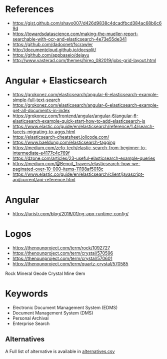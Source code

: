 
# References
- https://gist.github.com/shavo007/d426d9838c4dcadfbcd384ac68b6c69d
- https://towardsdatascience.com/making-the-mueller-report-searchable-with-ocr-and-elasticsearch-4e73e55de341
- https://github.com/dadoonet/fscrawler
- http://documentcloud.github.io/docsplit/
- https://github.com/appbaseio/dejavu
- http://www.vasterad.com/themes/hireo_082019/jobs-grid-layout.html

# Angular + Elasticsearch
- https://grokonez.com/elasticsearch/angular-6-elasticsearch-example-simple-full-text-search
- https://grokonez.com/elasticsearch/angular-6-elasticsearch-example-get-all-documents-in-index
- https://grokonez.com/frontend/angular/angular-6/angular-6-elasticsearch-example-quick-start-how-to-add-elasticsearch-js
- https://www.elastic.co/guide/en/elasticsearch/reference/1.4/search-facets-migrating-to-aggs.html
- https://elasticsearch-cheatsheet.jolicode.com/
- https://www.baeldung.com/elasticsearch-tagging
- https://medium.com/zefo-tech/elastic-search-from-beginner-to-intermediate-e4177c4c769f
- https://dzone.com/articles/23-useful-elasticsearch-example-queries
- https://medium.com/@Benoit_Travers/elasticsearch-how-we-paginated-over-10-000-items-11198af5018c
- https://www.elastic.co/guide/en/elasticsearch/client/javascript-api/current/api-reference.html

# Angular
- https://juristr.com/blog/2018/01/ng-app-runtime-config/

# Logos
- https://thenounproject.com/term/rock/1092727
- https://thenounproject.com/term/crystal/570596
- https://thenounproject.com/term/crystal/570601
- https://thenounproject.com/term/quartz-crystal/570585

Rock
Mineral
Geode
Crystal
Mine
Gem


# Keywords
- Electronic Document Management System (EDMS)
- Document Management System (DMS)
- Personal Archival
- Enterprise Search


## Alternatives
A Full list of alternative is available in [alternatives.csv](alternatives.csv)

